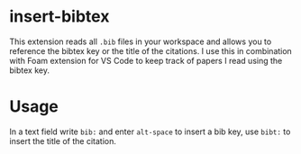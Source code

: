 # insert-bibtex 

This extension reads all `.bib` files in your workspace and allows you to reference the bibtex key or the title of the citations. 
I use this in combination with Foam extension for VS Code to keep track of papers I read using the bibtex key.

# Usage

In a text field write `bib:` and enter `alt-space` to insert a bib key, use `bibt:` to insert the title of the citation.